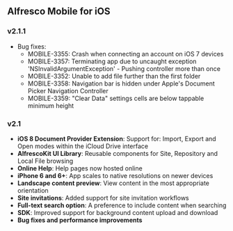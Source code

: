 ## Alfresco Mobile for iOS

### v2.1.1

- Bug fixes:
  - MOBILE-3355: Crash when connecting an account on iOS 7 devices
  - MOBILE-3357: Terminating app due to uncaught exception 'NSInvalidArgumentException' - Pushing controller more than once
  - MOBILE-3352: Unable to add file further than the first folder
  - MOBILE-3358: Navigation bar is hidden under Apple's Document Picker Navigation Controller
  - MOBILE-3359: "Clear Data" settings cells are below tappable minimum height

### v2.1

- **iOS 8 Document Provider Extension**: Support for: Import, Export and Open modes within the iCloud Drive interface
- **AlfrescoKit UI Library**: Reusable components for Site, Repository and Local File browsing
- **Online Help**: Help pages now hosted online
- **iPhone 6 and 6+**: App scales to native resolutions on newer devices
- **Landscape content preview**: View content in the most appropriate orientation
- **Site invitations**: Added support for site invitation workflows
- **Full-text search option**: A preference to include content when searching
- **SDK**: Improved support for background content upload and download
- **Bug fixes and performance improvements**
